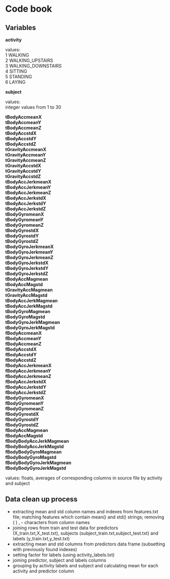 # Code book

<h2>Variables</h2>

<p><strong>activity</strong></p>
<p>values:<br>
1 WALKING<br>
2 WALKING_UPSTAIRS<br>
3 WALKING_DOWNSTAIRS<br>
4 SITTING<br>
5 STANDING<br>
6 LAYING<br>
</p>
<p><strong>subject</strong></p>
<p>values:<br>
integer values from 1 to 30</p>


<p><strong>tBodyAccmeanX<br>
tBodyAccmeanY<br>
tBodyAccmeanZ<br>
tBodyAccstdX<br>
tBodyAccstdY<br>
tBodyAccstdZ<br>
tGravityAccmeanX<br>
tGravityAccmeanY<br>
tGravityAccmeanZ<br>
tGravityAccstdX<br>
tGravityAccstdY<br>
tGravityAccstdZ<br>
tBodyAccJerkmeanX<br>
tBodyAccJerkmeanY<br>
tBodyAccJerkmeanZ<br>
tBodyAccJerkstdX<br>
tBodyAccJerkstdY<br>
tBodyAccJerkstdZ<br>
tBodyGyromeanX<br>
tBodyGyromeanY<br>
tBodyGyromeanZ<br>
tBodyGyrostdX<br>
tBodyGyrostdY<br>
tBodyGyrostdZ<br>
tBodyGyroJerkmeanX<br>
tBodyGyroJerkmeanY<br>
tBodyGyroJerkmeanZ<br>
tBodyGyroJerkstdX<br>
tBodyGyroJerkstdY<br>
tBodyGyroJerkstdZ<br>
tBodyAccMagmean<br>
tBodyAccMagstd<br>
tGravityAccMagmean<br>
tGravityAccMagstd<br>
tBodyAccJerkMagmean<br>
tBodyAccJerkMagstd<br>
tBodyGyroMagmean<br>
tBodyGyroMagstd<br>
tBodyGyroJerkMagmean<br>
tBodyGyroJerkMagstd<br>
fBodyAccmeanX<br>
fBodyAccmeanY<br>
fBodyAccmeanZ<br>
fBodyAccstdX<br>
fBodyAccstdY<br>
fBodyAccstdZ<br>
fBodyAccJerkmeanX<br>
fBodyAccJerkmeanY<br>
fBodyAccJerkmeanZ<br>
fBodyAccJerkstdX<br>
fBodyAccJerkstdY<br>
fBodyAccJerkstdZ<br>
fBodyGyromeanX<br>
fBodyGyromeanY<br>
fBodyGyromeanZ<br>
fBodyGyrostdX<br>
fBodyGyrostdY<br>
fBodyGyrostdZ<br>
fBodyAccMagmean<br>
fBodyAccMagstd<br>
fBodyBodyAccJerkMagmean<br>
fBodyBodyAccJerkMagstd<br>
fBodyBodyGyroMagmean<br>
fBodyBodyGyroMagstd<br>
fBodyBodyGyroJerkMagmean<br>
fBodyBodyGyroJerkMagstd</strong>
</p>

<p>values: floats, averages of corresponding columns in source file by activity and subject</p>

<h2>Data clean up process</h2>
<ul>
<li>extracting mean and std column names and indexes from features.txt file; matching features which contain mean() and std() strings; removing ( ) , - characters from column names</li>
<li>joining rows from train and test data for predictors (X_train.txt,X_test.txt), subjects (subject_train.txt,subject_test.txt) and labels (y_train.txt,y_test.txt)</li>
<li>extracting mean and std columns from predictors data frame (subsetting with previously found indexes)</li>
<li>setting factor for labels (using activity_labels.txt)</li>
<li>joining predictor, subject and labels columns</li>
<li>grouping by activity labels and subject and calculating mean for each activity and predictor column</li>
</ul>